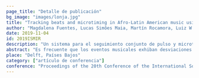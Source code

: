 ```yaml
---
page_title: "Detalle de publicación"
bg_image: "images/lonja.jpg" 
title: "Tracking beats and microtiming in Afro-Latin American music using conditional random fields and deep learning"  
author: "Magdalena Fuentes, Lucas Simões Maia, Martín Rocamora, Luiz W. P. Biscainho, Helene C. Crayencour, Slim Essid y Juan P. Bello"  
date: 2019-11-04 
id: 2019ISMIR
description: "Un sistema para el seguimiento conjunto de pulso y microtiempo en instrumentos de percusión de algunos estilos musicales afrolatinoamericanos."  
abstract: "Es frecuente que los eventos musicales exhiban desviaciones temporales de pequeña escala (microtiempo) con respecto a la grilla métrica regular subyacente. En algunos casos, como en la música de la tradición afrolatinoamericana, tales desviaciones aparecen sistemáticamente, revelando su importancia estructural en la configuración rítmica y estilística. En este trabajo exploramos la idea de seguir de forma automática y conjunta los pulsos y el microtiempo en instrumentos de la música afrolatinoamericana, en particular la samba brasileña y el candombe uruguayo. Para ello, proponemos un modelo de lenguaje basado en campos aleatorios condicionales que integra probabilidades de pulso e inicio de compás como observaciones. Derivamos esas activaciones utilizando redes neuronales profundas y evaluamos su desempeño sobre datos anotados manualmente mediante un esquema adaptado a esta tarea. Evaluamos nuestro enfoque en condiciones controladas adecuadas para estos instrumentos responsables de marcar el pulso y estudiamos la dependencia de los perfiles de microtiempo con el género y el intérprete, ilustrando aspectos prometedores de esta técnica hacia una comprensión más completa de estas tradiciones musicales."  
place: "Delft, Países Bajos"  
category: ["artículo de conferencia"]
conference: "Proceedings of the 20th Conference of the International Society for Music Information Retrieval (ISMIR 2019)"  
---
```

